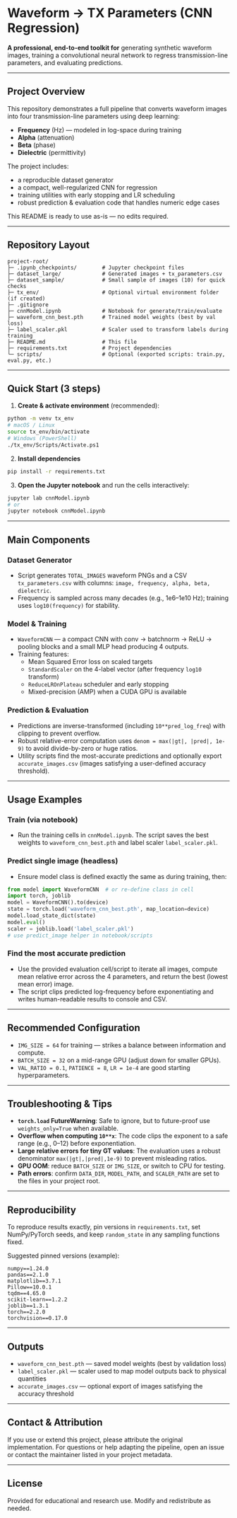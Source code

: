 # Waveform → TX Parameters (CNN Regression)

**A professional, end-to-end toolkit for** generating synthetic waveform images, training a convolutional neural network to regress transmission-line parameters, and evaluating predictions.

---

## Project Overview

This repository demonstrates a full pipeline that converts waveform images into four transmission-line parameters using deep learning:

- **Frequency** (Hz) — modeled in log-space during training
- **Alpha** (attenuation)
- **Beta** (phase)
- **Dielectric** (permittivity)

The project includes:

- a reproducible dataset generator
- a compact, well-regularized CNN for regression
- training utilities with early stopping and LR scheduling
- robust prediction & evaluation code that handles numeric edge cases

This README is ready to use as-is — no edits required.

---

## Repository Layout

```
project-root/
├─ .ipynb_checkpoints/        # Jupyter checkpoint files
├─ dataset_large/             # Generated images + tx_parameters.csv
├─ dataset_sample/            # Small sample of images (10) for quick checks
├─ tx_env/                    # Optional virtual environment folder (if created)
├─ .gitignore
├─ cnnModel.ipynb             # Notebook for generate/train/evaluate
├─ waveform_cnn_best.pth      # Trained model weights (best by val loss)
├─ label_scaler.pkl           # Scaler used to transform labels during training
├─ README.md                  # This file
├─ requirements.txt           # Project dependencies
└─ scripts/                   # Optional (exported scripts: train.py, eval.py, etc.)
```

---

## Quick Start (3 steps)

1. **Create & activate environment** (recommended):

```bash
python -m venv tx_env
# macOS / Linux
source tx_env/bin/activate
# Windows (PowerShell)
./tx_env/Scripts/Activate.ps1
```

2. **Install dependencies**

```bash
pip install -r requirements.txt
```

3. **Open the Jupyter notebook** and run the cells interactively:

```bash
jupyter lab cnnModel.ipynb
# or
jupyter notebook cnnModel.ipynb
```

---

## Main Components

### Dataset Generator
- Script generates `TOTAL_IMAGES` waveform PNGs and a CSV `tx_parameters.csv` with columns: `image, frequency, alpha, beta, dielectric`.
- Frequency is sampled across many decades (e.g., 1e6–1e10 Hz); training uses `log10(frequency)` for stability.

### Model & Training
- `WaveformCNN` — a compact CNN with conv → batchnorm → ReLU → pooling blocks and a small MLP head producing 4 outputs.
- Training features:
  - Mean Squared Error loss on scaled targets
  - `StandardScaler` on the 4-label vector (after frequency `log10` transform)
  - `ReduceLROnPlateau` scheduler and early stopping
  - Mixed-precision (AMP) when a CUDA GPU is available

### Prediction & Evaluation
- Predictions are inverse-transformed (including `10**pred_log_freq`) with clipping to prevent overflow.
- Robust relative-error computation uses `denom = max(|gt|, |pred|, 1e-9)` to avoid divide-by-zero or huge ratios.
- Utility scripts find the most-accurate predictions and optionally export `accurate_images.csv` (images satisfying a user-defined accuracy threshold).

---

## Usage Examples

### Train (via notebook)
- Run the training cells in `cnnModel.ipynb`. The script saves the best weights to `waveform_cnn_best.pth` and label scaler `label_scaler.pkl`.

### Predict single image (headless)
- Ensure model class is defined exactly the same as during training, then:

```python
from model import WaveformCNN  # or re-define class in cell
import torch, joblib
model = WaveformCNN().to(device)
state = torch.load('waveform_cnn_best.pth', map_location=device)
model.load_state_dict(state)
model.eval()
scaler = joblib.load('label_scaler.pkl')
# use predict_image helper in notebook/scripts
```

### Find the most accurate prediction
- Use the provided evaluation cell/script to iterate all images, compute mean relative error across the 4 parameters, and return the best (lowest mean error) image.
- The script clips predicted log-frequency before exponentiating and writes human-readable results to console and CSV.

---

## Recommended Configuration

- `IMG_SIZE = 64` for training — strikes a balance between information and compute.
- `BATCH_SIZE = 32` on a mid-range GPU (adjust down for smaller GPUs).
- `VAL_RATIO = 0.1`, `PATIENCE = 8`, `LR = 1e-4` are good starting hyperparameters.

---

## Troubleshooting & Tips

- **`torch.load` FutureWarning**: Safe to ignore, but to future-proof use `weights_only=True` when available.
- **Overflow when computing `10**x`**: The code clips the exponent to a safe range (e.g., 0–12) before exponentiation.
- **Large relative errors for tiny GT values**: The evaluation uses a robust denominator `max(|gt|,|pred|,1e-9)` to prevent misleading ratios.
- **GPU OOM**: reduce `BATCH_SIZE` or `IMG_SIZE`, or switch to CPU for testing.
- **Path errors**: confirm `DATA_DIR`, `MODEL_PATH`, and `SCALER_PATH` are set to the files in your project root.

---

## Reproducibility

To reproduce results exactly, pin versions in `requirements.txt`, set NumPy/PyTorch seeds, and keep `random_state` in any sampling functions fixed.

Suggested pinned versions (example):
```
numpy==1.24.0
pandas==2.1.0
matplotlib==3.7.1
Pillow==10.0.1
tqdm==4.65.0
scikit-learn==1.2.2
joblib==1.3.1
torch==2.2.0
torchvision==0.17.0
```

---

## Outputs

- `waveform_cnn_best.pth` — saved model weights (best by validation loss)
- `label_scaler.pkl` — scaler used to map model outputs back to physical quantities
- `accurate_images.csv` — optional export of images satisfying the accuracy threshold

---

## Contact & Attribution

If you use or extend this project, please attribute the original implementation. For questions or help adapting the pipeline, open an issue or contact the maintainer listed in your project metadata.

---

## License

Provided for educational and research use. Modify and redistribute as needed.

